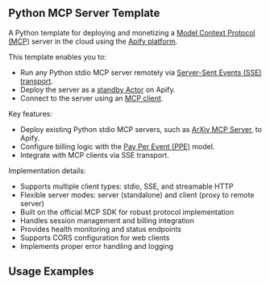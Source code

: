 ## Python MCP Server Template

A Python template for deploying and monetizing a [Model Context Protocol (MCP)](https://modelcontextprotocol.io) server in the cloud using the [Apify platform](https://docs.apify.com/platform/actors).

This template enables you to:
- Run any Python stdio MCP server remotely via [Server-Sent Events (SSE) transport](https://modelcontextprotocol.io/docs/concepts/transports#server-sent-events-sse).
- Deploy the server as a [standby Actor](https://docs.apify.com/platform/actors/development/programming-interface/standby) on Apify.
- Connect to the server using an [MCP client](https://modelcontextprotocol.io/clients).

Key features:
- Deploy existing Python stdio MCP servers, such as [ArXiv MCP Server](https://github.com/blazickjp/arxiv-mcp-server), to Apify.
- Configure billing logic with the [Pay Per Event (PPE)](https://docs.apify.com/platform/actors/publishing/monetize#pay-per-event-pricing-model) model.
- Integrate with MCP clients via SSE transport.

Implementation details:
- Supports multiple client types: stdio, SSE, and streamable HTTP
- Flexible server modes: server (standalone) and client (proxy to remote server)
- Built on the official MCP SDK for robust protocol implementation
- Handles session management and billing integration
- Provides health monitoring and status endpoints
- Supports CORS configuration for web clients
- Implements proper error handling and logging

## Usage Examples
